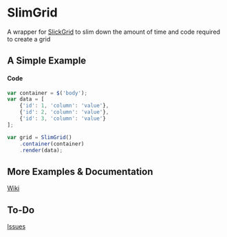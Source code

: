 # SlimGrid

A wrapper for [SlickGrid](https://github.com/mleibman/SlickGrid) to slim down the amount of time and code required to create a grid

## A Simple Example

#### Code
```javascript
var container = $('body');
var data = [
	{'id': 1, 'column': 'value'}, 
	{'id': 2, 'column': 'value'}, 
	{'id': 3, 'column': 'value'}
];

var grid = SlimGrid()
	.container(container)
	.render(data);
```

## More Examples & Documentation

[Wiki](https://github.com/rob-white/SlimGrid/wiki)

## To-Do

[Issues](https://github.com/rob-white/SlimGrid/issues)

